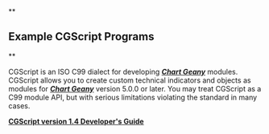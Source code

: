 **

Example CGScript Programs
-------------------------

**


CGScript is an ISO C99 dialect for developing [***Chart Geany***](https://chart-geany.sourceforge.io) modules. CGScript allows you to create custom technical indicators and objects as modules for [***Chart Geany***](https://chart-geany.sourceforge.io) version 5.0.0 or later. You may treat CGScript as a C99 module API, but with serious limitations violating the standard in many cases.

[**CGScript version 1.4 Developer's Guide**](https://chart-geany.sourceforge.io/cgscript_manual_1.5.html)

